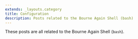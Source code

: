```yaml
---
extends: _layouts.category
title: Configuration
description: Posts related to the Bourne Again Shell (bash)
---
```


These posts are all related to the Bourne Again Shell (`bash`).
